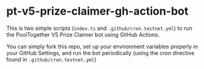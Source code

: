 # pt-v5-prize-claimer-gh-action-bot

This is two simple scripts (`index.ts` and `.github/cron.testnet.yml`) to run the PoolTogether V5 Prize Claimer bot using GitHub Actions.

You can simply fork this repo, set up your environment variables properly in your GitHub Settings, and run the bot periodically (using the cron directive found in `.github/cron.testnet.yml`)

